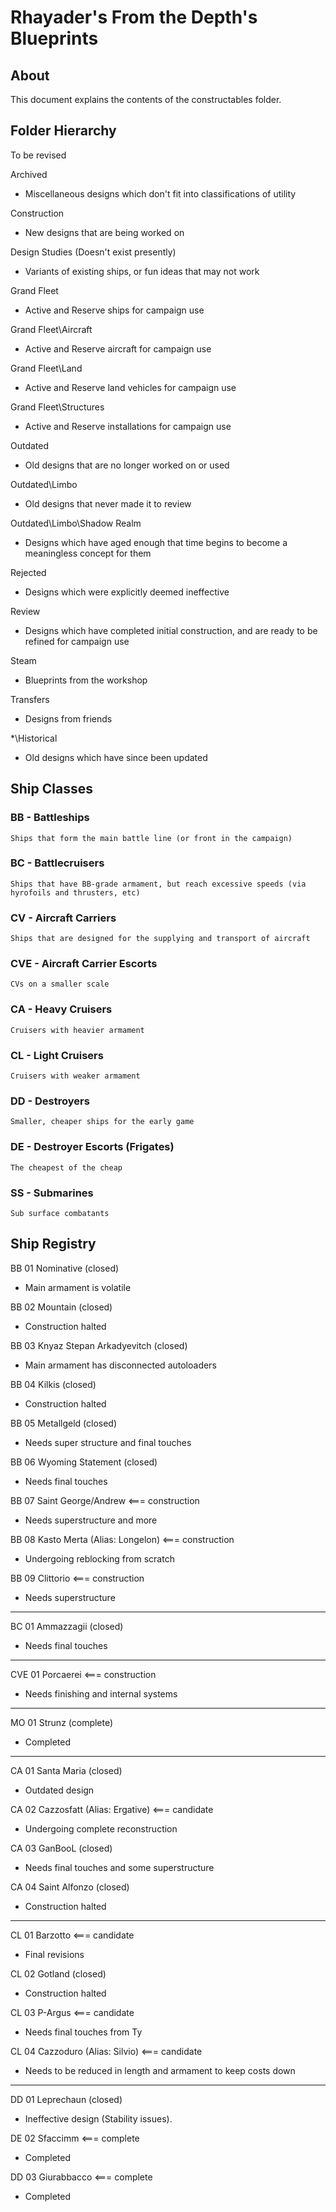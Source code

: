 # Rhayader's From the Depth's Blueprints

## About

This document explains the contents of the constructables folder.

## Folder Hierarchy

To be revised

Archived
 - Miscellaneous designs which don't fit into classifications of utility

Construction
- New designs that are being worked on

Design Studies (Doesn't exist presently)
- Variants of existing ships, or fun ideas that may not work

Grand Fleet
- Active and Reserve ships for campaign use

Grand Fleet\Aircraft
- Active and Reserve aircraft for campaign use

Grand Fleet\Land
- Active and Reserve land vehicles for campaign use

Grand Fleet\Structures
- Active and Reserve installations for campaign use

Outdated
- Old designs that are no longer worked on or used

Outdated\Limbo
- Old designs that never made it to review

Outdated\Limbo\Shadow Realm
- Designs which have aged enough that time begins to become a meaningless concept for them

Rejected
 - Designs which were explicitly deemed ineffective

Review
 - Designs which have completed initial construction, and are ready to be refined for campaign use

Steam
 - Blueprints from the workshop

Transfers
 - Designs from friends

*\Historical
 - Old designs which have since been updated


## Ship Classes

### BB - Battleships
    Ships that form the main battle line (or front in the campaign)

### BC - Battlecruisers
    Ships that have BB-grade armament, but reach excessive speeds (via hyrofoils and thrusters, etc)

### CV - Aircraft Carriers
    Ships that are designed for the supplying and transport of aircraft

### CVE - Aircraft Carrier Escorts
    CVs on a smaller scale

### CA - Heavy Cruisers
    Cruisers with heavier armament

### CL - Light Cruisers
    Cruisers with weaker armament

### DD - Destroyers
    Smaller, cheaper ships for the early game

### DE - Destroyer Escorts (Frigates)
    The cheapest of the cheap

### SS - Submarines
    Sub surface combatants

## Ship Registry

BB 01 Nominative (closed)
- Main armament is volatile

BB 02 Mountain (closed)
- Construction halted

BB 03 Knyaz Stepan Arkadyevitch (closed)
- Main armament has disconnected autoloaders

BB 04 Kilkis (closed)
- Construction halted

BB 05 Metallgeld (closed)
- Needs super structure and final touches

BB 06 Wyoming Statement (closed)
- Needs final touches

BB 07 Saint George/Andrew    <=== construction
- Needs superstructure and more

BB 08 Kasto Merta (Alias: Longelon)    <=== construction
- Undergoing reblocking from scratch

BB 09 Clittorio    <=== construction
- Needs superstructure

---------------

BC 01 Ammazzagii (closed)
- Needs final touches

---------------

CVE 01 Porcaerei    <=== construction
- Needs finishing and internal systems

---------------

MO 01 Strunz (complete)
- Completed

---------------

CA 01 Santa Maria (closed)
- Outdated design

CA 02 Cazzosfatt (Alias: Ergative)    <=== candidate
- Undergoing complete reconstruction

CA 03 GanBooL (closed)
- Needs final touches and some superstructure

CA 04 Saint Alfonzo (closed)
- Construction halted

---------------

CL 01 Barzotto    <=== candidate
- Final revisions

CL 02 Gotland (closed)
- Construction halted

CL 03 P-Argus <=== candidate
- Needs final touches from Ty

CL 04 Cazzoduro (Alias: Silvio)    <=== candidate
- Needs to be reduced in length and armament to keep costs down

---------------

DD 01 Leprechaun (closed)
- Ineffective design (Stability issues).

DE 02 Sfaccimm    <=== complete
- Completed

DD 03 Giurabbacco    <=== complete
- Completed
